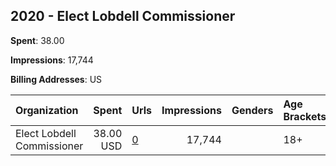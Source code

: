 ## 2020 - Elect Lobdell Commissioner 
**Spent**: 38.00

**Impressions**: 17,744

**Billing Addresses**: US

|Organization|Spent|Urls|Impressions|Genders|Age Brackets|Country Codes|
|:---|---:|:---|---:|:---|:---|:---|
|Elect Lobdell Commissioner|38.00 USD|[0](https://www.snap.com/political-ads/asset/19ab9073244e3656d353c43289eaca3c62a9b3d774c8a1a204b61f5691c18dfe?mediaType=jpeg)|17,744||18+|united states|
